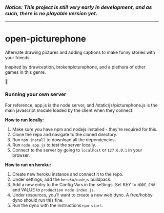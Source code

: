 ### ***Notice: This project is still very early in development, and as such, there is no playable version yet.***

---

# open-picturephone

Alternate drawing pictures and adding captions to make funny stories with your friends.

Inspired by drawception, brokenpicturephone, and a plethora of other games in this genre.

:art:

### Running your own server
For reference, app.js is the node server, and /static/js/picturephone.js is the main javascript module loaded by the client when they connect.

**How to run locally:**
1. Make sure you have npm and nodejs installed - they're required for this.
2. Clone the repo and navigate to the cloned directory.
3. Run `npm install` to download all the dependencies.
4. Run `node app.js` to test the server locally.
5. Connect to the server by going to `localhost` or `127.0.0.1` in your browser.

**How to run on heroku:**
1. Create new heroku instance and connect it to the repo.
2. Under settings, add the `heroku/nodejs` buildpack.
3. Add a new entry to the Config Vars in the settings. Set KEY to `NODE_ENV` and VALUE to `production node index.js`.
4. Under resources, you'll want to create a new web dyno. A free/hobby dyno should run this fine.
5. Run the dyno with the instructions `npm start`.
